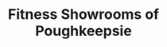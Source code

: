 ---
title: "Fitness Showrooms of Poughkeepsie"
url: /poughkeepsie/fitness-showrooms-of-poughkeepsie/
shop: Allgemein
---